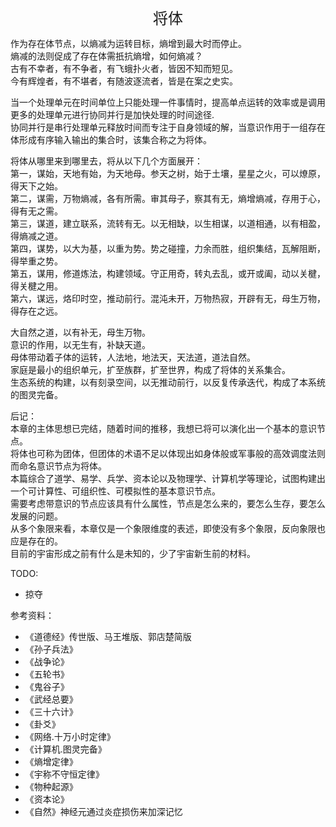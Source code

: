 <center><font size=5>将体</font></center>

作为存在体节点，以熵减为运转目标，熵增到最大时而停止。<br>
熵减的法则促成了存在体需扺抗熵增，如何熵减？<br/>
古有不幸者，有不争者，有飞蛾扑火者，皆因不知而短见。<br/>
今有辉煌者，有不堪者，有随波逐流者，皆是在案之史实。<br/>

当一个处理单元在时间单位上只能处理一件事情时，提高单点运转的效率或是调用更多的处理单元进行协同并行是加快处理的时间途径.<br/>
协同并行是串行处理单元释放时间而专注于自身领域的解，当意识作用于一组存在体形成有序输入输出的集合时，该集合称之为将体。<br/>

将体从哪里来到哪里去，将从以下几个方面展开：<br/>
第一，谋始，天地有始，为天地母。参天之树，始于土壤，星星之火，可以燎原，得天下之始。<br/>
第二，谋需，万物熵减，各有所需。审其母子，察其有无，熵增熵减，存用于心，得有无之需。<br/>
第三，谋道，建立联系，流转有无。以无相缺，以生相谋，以道相通，以有相盈，得熵减之道。<br/>
第四，谋势，以大为基，以重为势。势之碰撞，力余而胜，组织集结，瓦解阻断，得举重之势。<br/>
第五，谋用，修道炼法，构建领域。守正用奇，转丸去乱，或开或阖，动以关楗，得关楗之用。<br/>
第六，谋远，烙印时空，推动前行。混沌未开，万物热寂，开辟有无，母生万物，得存在之远。<br/>

大自然之道，以有补无，母生万物。<br/>
意识的作用，以无生有，补缺天道。<br/>
母体带动着子体的运转，人法地，地法天，天法道，道法自然。<br/>
家庭是最小的组织单元，扩至族群，扩至世界，构成了将体的关系集合。<br/>
生态系统的构建，以有刻录空间，以无推动前行，以反复传承迭代，构成了本系统的图灵完备。<br/>

后记：<br/>
本章的主体思想已完结，随着时间的推移，我想已将可以演化出一个基本的意识节点。<br/>
将体也可称为团体，但团体的术语不足以体现出如身体般或军事般的高效调度法则而命名意识节点为将体。<br/>
本篇综合了道学、易学、兵学、资本论以及物理学、计算机学等理论，试图构建出一个可计算性、可组织性、可模拟性的基本意识节点。<br/>
需要考虑带意识的节点应该具有什么属性，节点是怎么来的，要怎么生存，要怎么发展的问题。<br/>
从多个象限来看，本章仅是一个象限维度的表述，即使没有多个象限，反向象限也应是存在的。<br/>
目前的宇宙形成之前有什么是未知的，少了宇宙新生前的材料。<br/>

TODO:
* 掠夺

参考资料：
* 《道德经》传世版、马王堆版、郭店楚简版
* 《孙子兵法》
* 《战争论》
* 《五轮书》
* 《鬼谷子》
* 《武经总要》
* 《三十六计》
* 《卦爻》
* 《网络.十万小时定律》
* 《计算机.图灵完备》
* 《熵增定律》
* 《宇称不守恒定律》
* 《物种起源》
* 《资本论》
* 《自然》神经元通过炎症损伤来加深记忆
